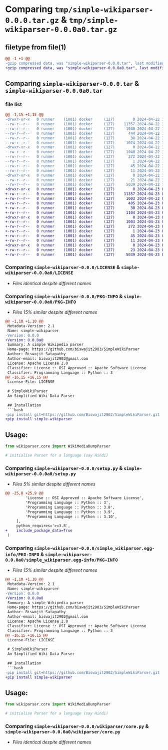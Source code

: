 # Comparing `tmp/simple-wikiparser-0.0.0.tar.gz` & `tmp/simple-wikiparser-0.0.0a0.tar.gz`

## filetype from file(1)

```diff
@@ -1 +1 @@
-gzip compressed data, was "simple-wikiparser-0.0.0.tar", last modified: Mon Apr 22 12:28:04 2024, max compression
+gzip compressed data, was "simple-wikiparser-0.0.0a0.tar", last modified: Tue Apr 23 05:28:09 2024, max compression
```

## Comparing `simple-wikiparser-0.0.0.tar` & `simple-wikiparser-0.0.0a0.tar`

### file list

```diff
@@ -1,15 +1,15 @@
-drwxr-xr-x   0 runner    (1001) docker     (127)        0 2024-04-22 12:28:04.115193 simple-wikiparser-0.0.0/
--rw-r--r--   0 runner    (1001) docker     (127)    11357 2024-04-22 12:27:45.000000 simple-wikiparser-0.0.0/LICENSE
--rw-r--r--   0 runner    (1001) docker     (127)     1040 2024-04-22 12:28:04.115193 simple-wikiparser-0.0.0/PKG-INFO
--rw-r--r--   0 runner    (1001) docker     (127)      444 2024-04-22 12:27:45.000000 simple-wikiparser-0.0.0/README.md
--rw-r--r--   0 runner    (1001) docker     (127)       38 2024-04-22 12:28:04.115193 simple-wikiparser-0.0.0/setup.cfg
--rw-r--r--   0 runner    (1001) docker     (127)     1074 2024-04-22 12:27:45.000000 simple-wikiparser-0.0.0/setup.py
-drwxr-xr-x   0 runner    (1001) docker     (127)        0 2024-04-22 12:28:04.115193 simple-wikiparser-0.0.0/simple_wikiparser.egg-info/
--rw-r--r--   0 runner    (1001) docker     (127)     1040 2024-04-22 12:28:04.000000 simple-wikiparser-0.0.0/simple_wikiparser.egg-info/PKG-INFO
--rw-r--r--   0 runner    (1001) docker     (127)      272 2024-04-22 12:28:04.000000 simple-wikiparser-0.0.0/simple_wikiparser.egg-info/SOURCES.txt
--rw-r--r--   0 runner    (1001) docker     (127)        1 2024-04-22 12:28:04.000000 simple-wikiparser-0.0.0/simple_wikiparser.egg-info/dependency_links.txt
--rw-r--r--   0 runner    (1001) docker     (127)       45 2024-04-22 12:28:04.000000 simple-wikiparser-0.0.0/simple_wikiparser.egg-info/requires.txt
--rw-r--r--   0 runner    (1001) docker     (127)       11 2024-04-22 12:28:04.000000 simple-wikiparser-0.0.0/simple_wikiparser.egg-info/top_level.txt
-drwxr-xr-x   0 runner    (1001) docker     (127)        0 2024-04-22 12:28:04.115193 simple-wikiparser-0.0.0/wikiparser/
--rw-r--r--   0 runner    (1001) docker     (127)       21 2024-04-22 12:27:45.000000 simple-wikiparser-0.0.0/wikiparser/__init__.py
--rw-r--r--   0 runner    (1001) docker     (127)     5039 2024-04-22 12:27:45.000000 simple-wikiparser-0.0.0/wikiparser/core.py
+drwxr-xr-x   0 runner    (1001) docker     (127)        0 2024-04-23 05:28:09.242617 simple-wikiparser-0.0.0a0/
+-rw-r--r--   0 runner    (1001) docker     (127)    11357 2024-04-23 05:27:47.000000 simple-wikiparser-0.0.0a0/LICENSE
+-rw-r--r--   0 runner    (1001) docker     (127)     1003 2024-04-23 05:28:09.242617 simple-wikiparser-0.0.0a0/PKG-INFO
+-rw-r--r--   0 runner    (1001) docker     (127)      405 2024-04-23 05:27:47.000000 simple-wikiparser-0.0.0a0/README.md
+-rw-r--r--   0 runner    (1001) docker     (127)       38 2024-04-23 05:28:09.242617 simple-wikiparser-0.0.0a0/setup.cfg
+-rw-r--r--   0 runner    (1001) docker     (127)     1104 2024-04-23 05:27:47.000000 simple-wikiparser-0.0.0a0/setup.py
+drwxr-xr-x   0 runner    (1001) docker     (127)        0 2024-04-23 05:28:09.242617 simple-wikiparser-0.0.0a0/simple_wikiparser.egg-info/
+-rw-r--r--   0 runner    (1001) docker     (127)     1003 2024-04-23 05:28:09.000000 simple-wikiparser-0.0.0a0/simple_wikiparser.egg-info/PKG-INFO
+-rw-r--r--   0 runner    (1001) docker     (127)      272 2024-04-23 05:28:09.000000 simple-wikiparser-0.0.0a0/simple_wikiparser.egg-info/SOURCES.txt
+-rw-r--r--   0 runner    (1001) docker     (127)        1 2024-04-23 05:28:09.000000 simple-wikiparser-0.0.0a0/simple_wikiparser.egg-info/dependency_links.txt
+-rw-r--r--   0 runner    (1001) docker     (127)       45 2024-04-23 05:28:09.000000 simple-wikiparser-0.0.0a0/simple_wikiparser.egg-info/requires.txt
+-rw-r--r--   0 runner    (1001) docker     (127)       11 2024-04-23 05:28:09.000000 simple-wikiparser-0.0.0a0/simple_wikiparser.egg-info/top_level.txt
+drwxr-xr-x   0 runner    (1001) docker     (127)        0 2024-04-23 05:28:09.242617 simple-wikiparser-0.0.0a0/wikiparser/
+-rw-r--r--   0 runner    (1001) docker     (127)       23 2024-04-23 05:27:47.000000 simple-wikiparser-0.0.0a0/wikiparser/__init__.py
+-rw-r--r--   0 runner    (1001) docker     (127)     5039 2024-04-23 05:27:47.000000 simple-wikiparser-0.0.0a0/wikiparser/core.py
```

### Comparing `simple-wikiparser-0.0.0/LICENSE` & `simple-wikiparser-0.0.0a0/LICENSE`

 * *Files identical despite different names*

### Comparing `simple-wikiparser-0.0.0/PKG-INFO` & `simple-wikiparser-0.0.0a0/PKG-INFO`

 * *Files 15% similar despite different names*

```diff
@@ -1,10 +1,10 @@
 Metadata-Version: 2.1
 Name: simple-wikiparser
-Version: 0.0.0
+Version: 0.0.0a0
 Summary: A simple Wikipedia parser
 Home-page: https://github.com/biswajit2903/SimpleWikiParser
 Author: Biswajit Satapathy
 Author-email: biswajit2902@gmail.com
 License: Apache License 2.0
 Classifier: License :: OSI Approved :: Apache Software License
 Classifier: Programming Language :: Python :: 3
@@ -16,15 +16,15 @@
 License-File: LICENSE
 
 # SimpleWikiParser
 An Simplified Wiki Data Parser
 
 ## Installation
 ```bash
-pip install git+https://github.com/Biswajit2902/SimpleWikiParser.git
+pip install simple-wikiparser
 ```
 
 ## Usage:
 ```python
 from wikiparser.core import WikiMediaDumpParser
 
 # initialise Parser for a language (say Hindi)
```

### Comparing `simple-wikiparser-0.0.0/setup.py` & `simple-wikiparser-0.0.0a0/setup.py`

 * *Files 5% similar despite different names*

```diff
@@ -25,8 +25,9 @@
         'License :: OSI Approved :: Apache Software License',
         'Programming Language :: Python :: 3',
         'Programming Language :: Python :: 3.8',
         'Programming Language :: Python :: 3.9',
         'Programming Language :: Python :: 3.10',
     ],
     python_requires='>=3.8',
+    include_package_data=True
 )
```

### Comparing `simple-wikiparser-0.0.0/simple_wikiparser.egg-info/PKG-INFO` & `simple-wikiparser-0.0.0a0/simple_wikiparser.egg-info/PKG-INFO`

 * *Files 15% similar despite different names*

```diff
@@ -1,10 +1,10 @@
 Metadata-Version: 2.1
 Name: simple-wikiparser
-Version: 0.0.0
+Version: 0.0.0a0
 Summary: A simple Wikipedia parser
 Home-page: https://github.com/biswajit2903/SimpleWikiParser
 Author: Biswajit Satapathy
 Author-email: biswajit2902@gmail.com
 License: Apache License 2.0
 Classifier: License :: OSI Approved :: Apache Software License
 Classifier: Programming Language :: Python :: 3
@@ -16,15 +16,15 @@
 License-File: LICENSE
 
 # SimpleWikiParser
 An Simplified Wiki Data Parser
 
 ## Installation
 ```bash
-pip install git+https://github.com/Biswajit2902/SimpleWikiParser.git
+pip install simple-wikiparser
 ```
 
 ## Usage:
 ```python
 from wikiparser.core import WikiMediaDumpParser
 
 # initialise Parser for a language (say Hindi)
```

### Comparing `simple-wikiparser-0.0.0/wikiparser/core.py` & `simple-wikiparser-0.0.0a0/wikiparser/core.py`

 * *Files identical despite different names*


